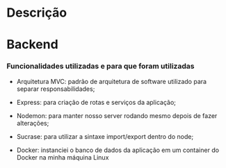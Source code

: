 # Descrição

# Backend

### Funcionalidades utilizadas e para que foram utilizadas

- Arquitetura MVC: padrão de arquitetura de software utilizado para separar responsabilidades;
- Express: para criação de rotas e serviços da aplicação;
- Nodemon: para manter nosso server rodando mesmo depois de fazer alterações;
- Sucrase: para utilizar a sintaxe import/export dentro do node;

- Docker: instanciei o banco de dados da aplicação em um container do Docker na minha máquina Linux
